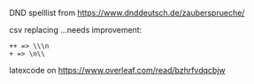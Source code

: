 
DND spelllist from https://www.dnddeutsch.de/zaubersprueche/

csv replacing ...needs improvement:
````
++ => \\\n
+ => \n\\
````
latexcode on https://www.overleaf.com/read/bzhrfvdqcbjw